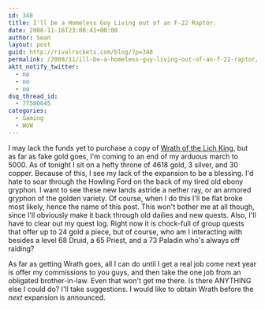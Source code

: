 ```yaml
---
id: 348
title: I'll be a Homeless Guy Living out of an F-22 Raptor.
date: 2008-11-16T23:08:41+00:00
author: Sean
layout: post
guid: http://rivalrockets.com/blog/?p=348
permalink: /2008/11/ill-be-a-homeless-guy-living-out-of-an-f-22-raptor/
aktt_notify_twitter:
  - no
  - no
  - no
dsq_thread_id:
  - 77580645
categories:
  - Gaming
  - WoW
---
```

I may lack the funds yet to purchase a copy of [Wrath of the Lich King](http://www.amazon.com/gp/product/B000VJTJNE?ie=UTF8&tag=rivalroccom-20&linkCode=as2&camp=1789&creative=390957&creativeASIN=B000VJTJNE), but as far as fake gold goes, I'm coming to an end of my arduous march to 5000.  As of tonight I sit on a hefty throne of 4618 gold, 3 silver, and 30 copper.  Because of this, I see my lack of the expansion to be a blessing.  I'd hate to soar through the Howling Ford on the back of my tired old ebony gryphon.  I want to see these new lands astride a nether ray, or an armored gryphon of the golden variety.  Of course, when I do this I'll be flat broke most likely, hence the name of this post.  This won't bother me at all though, since I'll obviously make it back through old dailies and new quests.  Also, I'll have to clear out my quest log.  Right now it is chock-full of group quests that offer up to 24 gold a piece, but of course, who am I interacting with besides a level 68 Druid, a 65 Priest, and a 73 Paladin who's always off raiding?

As far as getting Wrath goes, all I can do until I get a real job come next year is offer my commissions to you guys, and then take the one job from an obligated brother-in-law.  Even that won't get me there.  Is there ANYTHING else I could do?  I'll take suggestions.  I would like to obtain Wrath before the _next_ expansion is announced.